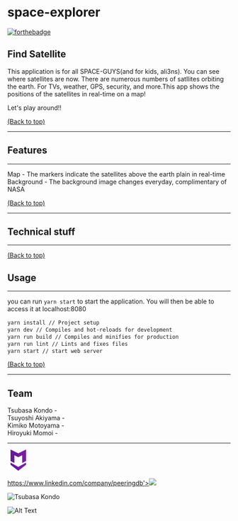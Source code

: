 # space-explorer
[![forthebadge](https://forthebadge.com/images/badges/built-with-love.svg)](https://forthebadge.com)

## Find Satellite
This application is for all SPACE-GUYS(and for kids, ali3ns). You can see where satellites are now. There are numerous numbers of satllites orbiting the earth. For TVs, weather, GPS, security, and more.This app shows the positions of the satellites in real-time on a map!

Let's play around!!

[(Back to top)](#space-explorer)

---

## Features
---
Map - The markers indicate the satellites above the earth plain in real-time  
Background - The background image changes everyday, complimentary of NASA

[(Back to top)](#space-explorer)

---

## Technical stuff
---

[(Back to top)](#space-explorer)


## Usage
---
you can run `yarn start` to start the application. You will then be able to access it at localhost:8080
```
yarn install // Project setup
yarn dev // Compiles and hot-reloads for development
yarn run build // Compiles and minifies for production
yarn run lint // Lints and fixes files
yarn start // start web server
```

[(Back to top)](#space-explorer)

---
## Team
Tsubasa Kondo -   
Tsuyoshi Akiyama -   
Kimiko Motoyama -   
Hiroyuki Momoi -   

---


![alt text](https://github.com/adam-p/markdown-here/raw/master/src/common/images/icon48.png "Logo Title Text 1")

https://www.linkedin.com/company/peeringdb'><img src='img/linkedin.png'></a> 

![Tsubasa Kondo](https://www.linkedin.com/company/peeringdb)

![Alt Text](http://www.sheawong.com/wp-content/uploads/2013/08/keephatin.gif)
